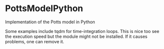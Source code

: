 # PottsModelPython
Implementation of the Potts model in Python

Some examples include tqdm for time-integration loops. This is nice too see the execution speed but the module might not be installed. If it causes problems, one can remove it.